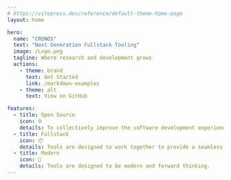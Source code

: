 ```yaml
---
# https://vitepress.dev/reference/default-theme-home-page
layout: home

hero:
  name: "CRONOS"
  text: "Next Generation Fullstack Tooling"
  image: /Logo.png
  tagline: Where research and development grows
  actions:
    - theme: brand
      text: Get Started
      link: /markdown-examples
    - theme: alt
      text: View on GitHub

features:
  - title: Open Source
    icon: 🌐
    details: To collectively improve the software development experience.
  - title: Fullstack
    icon: 📦
    details: Tools are designed to work together to provide a seamless fullstack experience.
  - title: Modern
    icon: 🚀
    details: Tools are designed to be modern and forward thinking.
---
```

